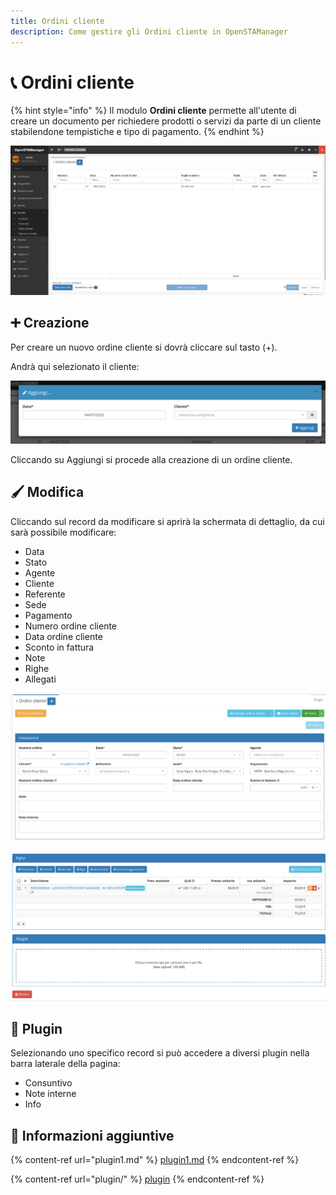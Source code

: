 ```yaml
---
title: Ordini cliente
description: Come gestire gli Ordini cliente in OpenSTAManager
---
```


# 📞 Ordini cliente

{% hint style="info" %}
Il modulo **Ordini cliente** permette all'utente di creare un documento per richiedere prodotti o servizi da parte di un cliente stabilendone tempistiche e tipo di pagamento.
{% endhint %}

![](<../../../.gitbook/assets/image (49) (1).png>)

## ➕ Creazione

Per creare un nuovo ordine cliente si dovrà cliccare sul tasto (+).

Andrà qui selezionato il cliente:

![](<../../../.gitbook/assets/image (83) (1) (1) (1) (1) (1) (1) (1).png>)

Cliccando su Aggiungi si procede alla creazione di un ordine cliente.

## 🖌️ Modifica

Cliccando sul record da modificare si aprirà la schermata di dettaglio, da cui sarà possibile modificare:

* Data
* Stato
* Agente
* Cliente
* Referente
* Sede
* Pagamento
* Numero ordine cliente
* Data ordine cliente
* Sconto in fattura
* Note
* Righe
* Allegati

![](<../../../.gitbook/assets/image (24) (1) (1) (1) (1) (1).png>)

![](<../../../.gitbook/assets/image (76) (2) (1) (1) (1).png>)

## 🔧 Plugin

Selezionando uno specifico record si può accedere a diversi plugin nella barra laterale della pagina:

* Consuntivo
* Note interne
* Info

## 🔽 Informazioni aggiuntive

{% content-ref url="plugin1.md" %}
[plugin1.md](plugin1.md)
{% endcontent-ref %}

{% content-ref url="plugin/" %}
[plugin](plugin/)
{% endcontent-ref %}
